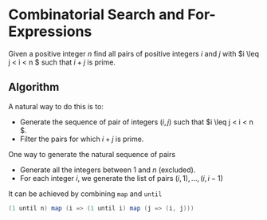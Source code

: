 # Combinatorial Search and For-Expressions

Given a positive integer $n$ find all pairs of positive integers $i$ and $j$ with $i \leq j < i < n $ such that $i+j$ is prime.

## Algorithm 

A natural way to do this is to:

 * Generate the sequence of pair of integers $(i,j)$ such that $i \leq j < i < n $.
 * Filter the pairs for which $i+j$ is prime.

One way to generate the natural sequence of pairs

* Generate all the integers between $1$ and $n$ (excluded).
* For each integer $i$, we generate the list of pairs $(i,1), \dots, (i, i-1)$

It can be achieved by combining `map` and `until`

```scala
(1 until n) map (i => (1 until i) map (j => (i, j)))
```